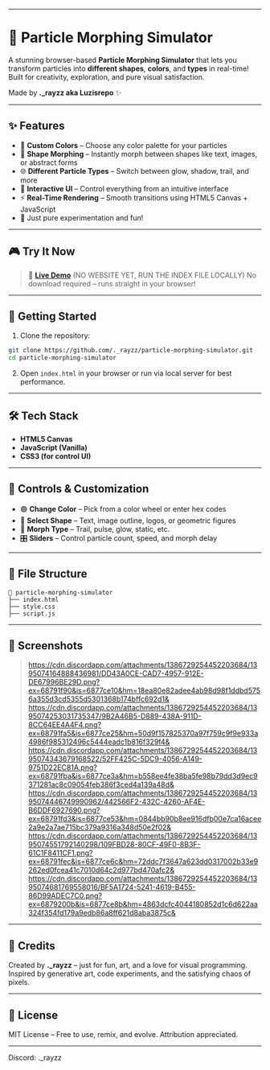 
---

# 🌌 Particle Morphing Simulator

A stunning browser-based **Particle Morphing Simulator** that lets you transform particles into **different shapes**, **colors**, and **types** in real-time! Built for creativity, exploration, and pure visual satisfaction.

Made by **.\_rayzz aka Luzisrepo** ✨

---

## ✨ Features

* 🎨 **Custom Colors** – Choose any color palette for your particles
* 🔺 **Shape Morphing** – Instantly morph between shapes like text, images, or abstract forms
* 🌐 **Different Particle Types** – Switch between glow, shadow, trail, and more
* 🧠 **Interactive UI** – Control everything from an intuitive interface
* ⚡ **Real-Time Rendering** – Smooth transitions using HTML5 Canvas + JavaScript
* 🧪 Just pure experimentation and fun!

---

## 🎮 Try It Now

> 🧪 [**Live Demo**](https://...) (NO WEBSITE YET, RUN THE INDEX FILE LOCALLY)
> No download required – runs straight in your browser!

---

## 🚀 Getting Started

1. Clone the repository:

```bash
git clone https://github.com/._rayzz/particle-morphing-simulator.git
cd particle-morphing-simulator
```

2. Open `index.html` in your browser or run via local server for best performance.

---

## 🛠️ Tech Stack

* **HTML5 Canvas**
* **JavaScript (Vanilla)**
* **CSS3 (for control UI)**

---

## 🧰 Controls & Customization

* 🟣 **Change Color** – Pick from a color wheel or enter hex codes
* 🔷 **Select Shape** – Text, image outline, logos, or geometric figures
* 🧬 **Morph Type** – Trail, pulse, glow, static, etc.
* 🎛️ **Sliders** – Control particle count, speed, and morph delay

---

## 📁 File Structure

```
📁 particle-morphing-simulator
├── index.html
├── style.css
├── script.js
```

---

## 📸 Screenshots

> https://cdn.discordapp.com/attachments/1386729254452203684/1395074164888436981/DD43A0CE-CAD7-4957-912E-DE67996BE29D.png?ex=68791f90&is=6877ce10&hm=18ea80e82adee4ab98d98f1ddbd5756a355d3cd5355d5301368b174bffc692d1&
> https://cdn.discordapp.com/attachments/1386729254452203684/1395074253031735347/9B2A46B5-D889-438A-911D-8CC64EE4A4F4.png?ex=68791fa5&is=6877ce25&hm=50d9f157825370a97f759c9f9e933a4986f985312496c5444eadc1b816f329f4&
> https://cdn.discordapp.com/attachments/1386729254452203684/1395074343679168522/52FF425C-5DC9-4056-A149-9751D22EC81A.png?ex=68791fba&is=6877ce3a&hm=b558ee4fe38ba5fe98b79dd3d9ec9371281ac8c09054feb386f3ced4a139a48d&
> https://cdn.discordapp.com/attachments/1386729254452203684/1395074446749990962/442566F2-432C-4260-AF4E-B6DDF6927690.png?ex=68791fd3&is=6877ce53&hm=0844bb90b8ee916dfb00e7ca16acee2a9e2a7ae715bc379a9316a348d50e2f02&
> https://cdn.discordapp.com/attachments/1386729254452203684/1395074551792140298/109FBD28-80CF-49F0-8B3F-61C1F8411CF1.png?ex=68791fec&is=6877ce6c&hm=72ddc7f3647a623dd0317002b33e9262ed0fcea41c7010d64c2d977bd470afc2&
> https://cdn.discordapp.com/attachments/1386729254452203684/1395074681769558016/BF5A1724-5241-4619-B455-86D99ADEC7C0.png?ex=6879200b&is=6877ce8b&hm=4863dcfc4044180852d1c6d622aa324f354fd179a9edb86a8ff621d8aba3875c& 

---

## 🙏 Credits

Created by **.\_rayzz** – just for fun, art, and a love for visual programming.
Inspired by generative art, code experiments, and the satisfying chaos of pixels.

---

## 🪪 License

MIT License – Free to use, remix, and evolve. Attribution appreciated.

---

Discord: ._rayzz
